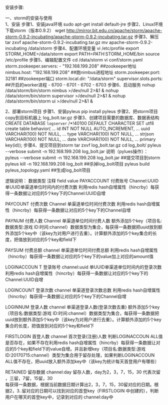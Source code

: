 安装步骤:  

一、storm的安装与使用  
1、安装
步骤1、安装java环境
sudo apt-get install default-jre
步骤2、Linux环境下载storm（版本0.9.2）
wget http://mirror.bit.edu.cn/apache/storm/apache-storm-0.9.2-incubating/apache-storm-0.9.2-incubating.tar.gz
步骤3、解压
tar zxvf apache-storm-0.9.2-incubating.tar.gz
mv  apache-storm-0.9.2-incubating /data/storm
步骤4、配置环境变量
vi /etc/profile
export STORM_HOME=/data/storm
export PATH=$PATH:$STORM_HOME/bin
source /etc/profile
步骤5、编辑配置文件
cd /data/storm
vi conf/storm.yaml
storm.zookeeper.servers:
     - "192.168.199.208"    ##zookeeper地址
nimbus.host: "192.168.199.208"  ##跑nimbus进程地址
storm.zookeeper.port: 32181 ##zookeeper端口
storm.local.dir: "/data/storm"
supervisor.slots.ports:  ##开启的worker进程
     - 6700
     - 6701
     - 6702
     - 6703
步骤6、启动服务
nohup  /data/storm/bin/storm nimbus >/dev/null 2>&1 & 
nohup  /data/storm/bin/storm supervisor >/dev/null 2>&1 & 
nohup  /data/storm/bin/storm ui >/dev/null 2>&1 &

2、部署storm项目
步骤1、安装pyleus
pip install pyleus
步骤2、把storm项目copy到目标机器上
log_bolt.tar.gz
步骤3、创建项目需要的数据库、数据表结构
CREATE DATABASE `logserver` /*!40100 DEFAULT CHARACTER SET utf8
create table behavior(
       ...   id INT NOT NULL AUTO_INCREMENT,
       ...   uuid VARCHAR(100) NOT NULL,
       ...   type VARCHAR(100) NOT NULL,
       ...   strjson VARCHAR(100) NOT NULL,
       ...   date VARCHAR(100) NOT NULL,
       ...   primary key(id));
步骤4、提交项目到storm
tar zxvf log_bolt.tar.gz
cd log_bolt/
pyleus  --verbose submit -n 192.168.199.208 log_bolt.jar
说明（pylues操作）：
pyleus  --verbose submit -n 192.168.199.208 log_bolt.jar  ##提交项目到storm
pyleus  kill -n 192.168.199.208 log_bolt  ##杀掉log_bolt项目
pyleus  build pyleus_topology.yaml  ##生成log_bolt项目



逻辑说明：
数据类型             注释           field                         value
PAYACCOUNT   付费账号     Channel:UUID       单UUID单渠道单位时间内的付费次数
利用redis hash自增属性（hincrby）每获得一条数据让对应的5个key下的Channel:UUID自增

PAYCOUNT        付费次数      Channel              单渠道单位时间付费次数
利用redis hash自增属性（hincrby）每获得一条数据让对应的5个key下的Channel自增

PAYNUM            付费人数      Channel               单渠道单位时间付费人数
额外添加5个key（项目名:数据类型:游戏 ID:时间:channel）数据类型为集合，每获得一条数据把uuid放到额外添加5个key中（该key为对用户进行去重）。计算额外添加的5个key集合的长度，把值放到对应的5个key和field下

PAYSUM             付费总额      channel              单渠道单位时间付费总额
利用redis hash自增属性（hincrby）每获得一条数据让对应的5个key下的value加上对应的amount值

LOGINACCOUN T 登录账号    channel:uuid         单UUID单渠道单位时间内的登录次数 
利用redis hash自增属性（hincrby）每获得一条数据让对应的5个key下的Channel:UUID自增

LOGINCOUNT      登录次数     channel                单渠道登录次数总数
利用redis hash自增属性（hincrby）每获得一条数据让对应的5个key下的Channel自增

LOGINNUM          登录人数      channel              单渠道登录人数(登录次数去重)
额外添加5个key（项目名:数据类型:游戏 ID:时间:channel）数据类型为集合，每获得一条数据把uuid放到额外添加5个key中（该key为对用户进行去重）。计算额外添加的5个key集合的长度，把值放到对应的5个key和field下

FIRSTLOGIN        首登人数      channel             首次登录(注册)人数
判断LOGINACCOUN ALL值是否存在，如果不存在利用redis hash自增属性（hincrby）每获得一条数据让对应的5个key和field下的value自增。并且新增key（项目名:数据类型:游戏 ID:20170715:channel）类型为集合用于留存处理，如果判断LOGINACCOUN ALL值不存在，把uuid放入额外添加key中（该key为统计每天首登用户有哪些）

RETAINED            留存数据      channel:day      留存人数，day为2，3，7，15，30 代表次留 ，三留，7留，15留，30   
每获得一条数据，根据当前数据日期计算出2，3，7，15，30留对应的日期。根据2，3..留对应的日期可以找到对应的首登key（FIRSTLOGIN 中创建的），判断用户在哪天的首登key中，记录到对应的 channel:day中 

